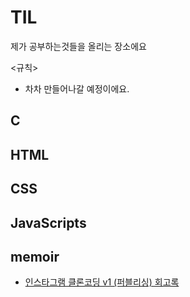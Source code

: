 # TIL
제가 공부하는것들을 올리는 장소에요

<규칙>
- 차차 만들어나갈 예정이에요.


## C
## HTML
## CSS
## JavaScripts
## memoir
- <a href = "https://github.com/googoo81/TIL/blob/main/Memoir/Instagram_v1_memoir.md">인스타그램 클론코딩 v1 (퍼블리싱) 회고록</a>
